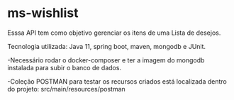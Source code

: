 # ms-wishlist

Esssa API tem como objetivo gerenciar os itens de uma Lista de desejos.

Tecnologia utilizada: Java 11, spring boot, maven, mongodb e JUnit.

  -Necessário rodar o docker-composer e ter a imagem do mongodb instalada para subir o banco de dados.

  -Coleção POSTMAN para testar os recursos criados está localizada dentro do projeto: src/main/resources/postman
  
